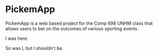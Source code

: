 PickemApp
==========

PickemApp is a web based project for the Comp 698 UNHM class that allows users to bet on the outcomes of various sporting events. 

I was here.

So was I, but I shouldn't be.
